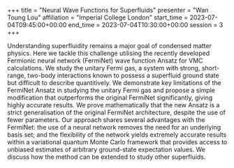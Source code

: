 +++
title = "Neural Wave Functions for Superfluids"
presenter = "Wan Toung Lou"
affiliation = "Imperial College London"
start_time = 2023-07-04T09:45:00+00:00
end_time = 2023-07-04T10:30:00+00:00
session = 3
+++

Understanding superfluidity remains a major goal of condensed matter physics. Here we tackle this challenge utilising the recently developed Fermionic neural network (FermiNet) wave function Ansatz for VMC calculations. We study the unitary Fermi gas, a system with strong, short-range, two-body interactions known to possess a superfluid ground state but difficult to describe quantitively. We demonstrate key limitations of the FermiNet Ansatz in studying the unitary Fermi gas and propose a simple modification that outperforms the original FermiNet significantly, giving highly accurate results. We prove mathematically that the new Ansatz is a strict generalisation of the original FermiNet architecture, despite the use of fewer parameters. Our approach shares several advantages with the FermiNet: the use of a neural network removes the need for an underlying basis set; and the flexibility of the network yields extremely accurate results within a variational quantum Monte Carlo framework that provides access to unbiased estimates of arbitrary ground-state expectation values. We discuss how the method can be extended to study other superfluids.
